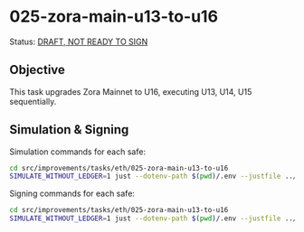 # 025-zora-main-u13-to-u16

Status: [DRAFT, NOT READY TO SIGN]()

## Objective

This task upgrades Zora Mainnet to U16, executing U13, U14, U15 sequentially.

## Simulation & Signing

Simulation commands for each safe:
```bash
cd src/improvements/tasks/eth/025-zora-main-u13-to-u16
SIMULATE_WITHOUT_LEDGER=1 just --dotenv-path $(pwd)/.env --justfile ../../../../../src/improvements/justfile simulate council
```

Signing commands for each safe:
```bash
cd src/improvements/tasks/eth/025-zora-main-u13-to-u16
SIMULATE_WITHOUT_LEDGER=1 just --dotenv-path $(pwd)/.env --justfile ../../../../../src/improvements/justfile simulate foundation
```
